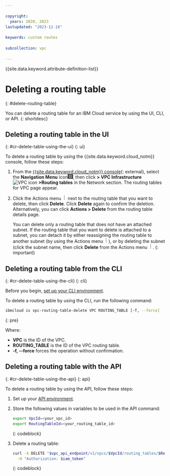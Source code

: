 ```yaml
---

copyright:
  years: 2020, 2023
lastupdated: "2023-12-18"

keywords: custom routes

subcollection: vpc

---
```


{{site.data.keyword.attribute-definition-list}}

# Deleting a routing table
{: #delete-routing-table}

You can delete a routing table for an IBM Cloud service by using the UI, CLI, or API.
{: shortdesc}

## Deleting a routing table in the UI
{: #cr-delete-table-using-the-ui}
{: ui}

To delete a routing table by using the {{site.data.keyword.cloud_notm}} console, follow these steps:

1. From the [{{site.data.keyword.cloud_notm}} console](/login){: external}, select the **Navigation Menu** icon![menu icon](/images/menu_icon.png), then click **> VPC Infrastructure** ![VPC icon](../../icons/vpc.svg) **>Routing tables** in the Network section. The routing tables for VPC page appear.
2. Click the Actions menu ![Actions menu](images/overflow.png) next to the routing table that you want to delete, then click **Delete**. Click **Delete** again to confirm the deletion. Alternatively, you can click **Actions > Delete** from the routing table details page.

   You can delete only a routing table that does not have an attached subnet. If the routing table that you want to delete is attached to a subnet, you can detach it by either reassigning the routing table to another subnet (by using the Actions menu ![Actions menu](images/overflow.png)), or by deleting the subnet (click the subnet name, then click **Delete** from the Actions menu ![Actions menu](images/overflow.png).
   {: important}

## Deleting a routing table from the CLI
{: #cr-delete-table-using-the-cli}
{: cli}

Before you begin, [set up your CLI environment](/docs/vpc?topic=vpc-set-up-environment&interface=cli).

To delete a routing table by using the CLI, run the following command:

```sh
ibmcloud is vpc-routing-table-delete VPC ROUTING_TABLE [-f, --force]
```
{: pre}

Where:

* **VPC** is the ID of the VPC.
* **ROUTING_TABLE** is the ID of the VPC routing table.
* **-f, --force** forces the operation without confirmation.

## Deleting a routing table with the API
{: #cr-delete-table-using-the-api}
{: api}

To delete a routing table by using the API, follow these steps:

1. Set up your [API environment](/docs/vpc?topic=vpc-set-up-environment#api-prerequisites-setup).
2. Store the following values in variables to be used in the API command:

    ```sh
    export VpcId=<your_vpc_id>
    export RoutingTableId=<your_routing_table_id>
    ```
    {: codeblock}

3. Delete a routing table:

   ```sh
   curl -X DELETE "$vpc_api_endpoint/v1/vpcs/$VpcId/routing_tables/$RoutingTableId?version=$api_version&generation=2" \
     -H "Authorization: $iam_token"
   ```
   {: codeblock}
